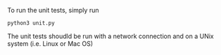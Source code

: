 To run the unit tests, simply run

    python3 unit.py

The unit tests shoudld be run with a network connection and 
on a UNix system (i.e. Linux or Mac OS)
